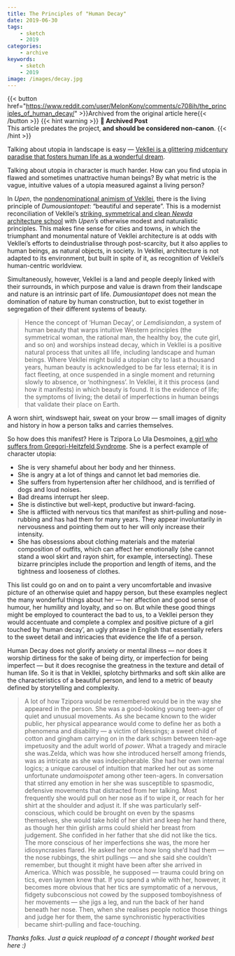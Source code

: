 ```yaml
---
title: The Principles of "Human Decay"
date: 2019-06-30
tags:
    - sketch
    - 2019
categories:
    - archive
keywords:
    - sketch
    - 2019
image: /images/decay.jpg
---
```

{{< button href="https://www.reddit.com/user/MelonKony/comments/c708ih/the_principles_of_human_decay/" >}}Archived from the original article here{{< /button >}}
{{< hint warning >}}
**🌸 Archived Post**  
This article predates the project, **and should be considered non-canon**.
{{< /hint >}}

Talking about utopia in landscape is easy — [Vekllei is a glittering midcentury paradise that fosters human life as a wonderful dream](https://vekllei.city/economy/).

Talking about utopia in character is much harder. How can you find utopia in flawed and sometimes unattractive human beings? By what metric is the vague, intuitive values of a utopia measured against a living person?

In *Upen*, the [nondenominational animism of Vekllei](https://vekllei.city/religion/), there is the living principle of *Dumousiantopet*: “beautiful and seperate”. This is a modernist reconciliation of Vekllei’s [striking, symmetrical and clean *Newda* architecture school](https://vekllei.city/hot-summers-in-the-arctic-and-newda-architecture/) with *Upen’s* otherwise modest and naturalistic principles. This makes fine sense for cities and towns, in which the triumphant and monumental nature of Vekllei architecture is at odds with Vekllei’s efforts to deindustrialise through post-scarcity, but it also applies to human beings, as natural objects, in society. In Vekllei, architecture is not adapted to its environment, but built in spite of it, as recognition of Vekllei’s human-centric worldview.

Simultaneously, however, Vekllei is a land and people deeply linked with their surrounds, in which purpose and value is drawn from their landscape and nature is an intrinsic part of life. *Dumousiantopet* does not mean the domination of nature by human construction, but to exist together in segregation of their different systems of beauty.

>Hence the concept of ‘Human Decay’, or *Lemdisiandan*, a system of human beauty that warps intuitive Western principles (the symmetrical woman, the rational man, the healthy boy, the cute girl, and so on) and worships instead decay, which in Vekllei is a positive natural process that unites all life, including landscape and human beings. Where Vekllei might build a utopian city to last a thousand years, human beauty is acknowledged to be far less eternal; it is in fact fleeting, at once suspended in a single moment and returning slowly to absence, or ‘nothingness’. In Vekllei, it it this process (and how it manifests) in which beauty is found. It is the evidence of life; the symptoms of living; the detail of imperfections in human beings that validate their place on Earth.

A worn shirt, windswept hair, sweat on your brow — small images of dignity and history in how a person talks and carries themselves.

So how does this manifest? Here is Tzipora Lo Ula Desmoines, [a girl who suffers from Gregori-Heitzfeld Syndrome](https://www.reddit.com/r/characterforge/comments/btfqm8/show_and_tell_meet_tzipora_desmoines_the_eternal/). She is a perfect example of character utopia:

* She is very shameful about her body and her thinness.
* She is angry at a lot of things and cannot let bad memories die.
* She suffers from hypertension after her childhood, and is terrified of dogs and loud noises.
* Bad dreams interrupt her sleep.
* She is distinctive but well-kept, productive but inward-facing.
* She is afflicted with nervous tics that manifest as shirt-pulling and nose-rubbing and has had them for many years. They appear involuntarily in nervousness and pointing them out to her will only increase their intensity.
* She has obsessions about clothing materials and the material composition of outfits, which can affect her emotionally (she cannot stand a wool skirt and rayon shirt, for example, intersecting). These bizarre principles include the proportion and length of items, and the tightness and looseness of clothes.

This list could go on and on to paint a very uncomfortable and invasive picture of an otherwise quiet and happy person, but these examples neglect the many wonderful things about her — her affection and good sense of humour, her humility and loyalty, and so on. But while these good things might be employed to counteract the bad to us, to a Vekllei person they would accentuate and complete a complex and positive picture of a girl touched by ‘human decay’, an ugly phrase in English that essentially refers to the sweet detail and intricacies that evidence the life of a person.

Human Decay does not glorify anxiety or mental illness — nor does it worship dirtiness for the sake of being dirty, or imperfection for being imperfect — but it does recognise the greatness in the texture and detail of human life. So it is that in Vekllei, splotchy birthmarks and soft skin alike are the characteristics of a beautiful person, and lend to a metric of beauty defined by storytelling and complexity.

>A lot of how Tzipora would be remembered would be in the way she appeared in the person. She was a good-looking young teen-ager of quiet and unusual movements. As she became known to the wider public, her physical appearance would come to define her as both a phenomena and disability — a victim of blessings; a sweet child of cotton and gingham carrying on in the dark schism between teen-age impetuosity and the adult world of *power*. What a tragedy and miracle she was.Zelda, which was how she introduced herself among friends, was as intricate as she was indecipherable. She had her own internal logics; a unique carousel of intuition that marked her out as some unfortunate *undamoispotet* among other teen-agers. In conversation that stirred any emotion in her she was susceptible to spasmodic, defensive movements that distracted from her talking. Most frequently she would pull on her nose as if to wipe it, or reach for her shirt at the shoulder and adjust it. If she was particularly self-conscious, which could be brought on even by the spasms themselves, she would take hold of her shirt and keep her hand there, as though her thin girlish arms could shield her breast from judgement. She confided in her father that she did not like the tics. The more conscious of her imperfections she was, the more her idiosyncrasies flared. He asked her once how long she’d had them — the nose rubbings, the shirt pullings — and she said she couldn’t remember, but thought it might have been after she arrived in America. Which was possible, he supposed — trauma could bring on tics, even laymen knew that. If you spend a while with her, however, it becomes more obvious that her tics are symptomatic of a nervous, fidgety subconscious not cowed by the supposed tomboyishness of her movements — she jigs a leg, and run the back of her hand beneath her nose. Then, when she realises people notice those things and judge her for them, the same synchronistic hyperactivities became shirt-pulling and face-touching.

*Thanks folks. Just a quick reupload of a concept I thought worked best here :)*
